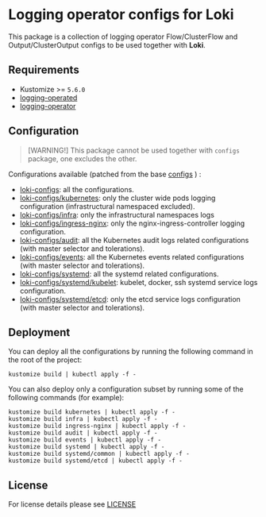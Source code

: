 # Logging operator configs for Loki

This package is a collection of logging operator Flow/ClusterFlow and Output/ClusterOutput configs to be used together with **Loki**.

## Requirements

- Kustomize >= `5.6.0`
- [logging-operated](../logging-operated)
- [logging-operator](../logging-operator)

## Configuration

> [WARNING!]
> This package cannot be used together with `configs` package, one excludes the other.

Configurations available (patched from the base [configs](../configs) ) :

- [loki-configs](loki-configs): all the configurations.
- [loki-configs/kubernetes](loki-configs/kubernetes): only the cluster wide pods logging configuration (infrastructural namespaced excluded).
- [loki-configs/infra](loki-configs/infra): only the infrastructural namespaces logs
- [loki-configs/ingress-nginx](loki-configs/ingress-nginx): only the nginx-ingress-controller logging configuration.
- [loki-configs/audit](loki-configs/audit): all the Kubernetes audit logs related configurations (with master selector and tolerations).
- [loki-configs/events](loki-configs/events): all the Kubernetes events related configurations (with master selector and tolerations).
- [loki-configs/systemd](loki-configs/systemd): all the systemd related configurations.
- [loki-configs/systemd/kubelet](loki-configs/systemd/common): kubelet, docker, ssh systemd service logs configuration.
- [loki-configs/systemd/etcd](loki-configs/systemd/etcd): only the etcd service logs configuration (with master selector and tolerations).

## Deployment

You can deploy all the configurations by running the following command in the root of the project:

```shell
kustomize build | kubectl apply -f -
```

You can also deploy only a configuration subset by running some of the following commands (for example):

```shell
kustomize build kubernetes | kubectl apply -f -
kustomize build infra | kubectl apply -f -
kustomize build ingress-nginx | kubectl apply -f -
kustomize build audit | kubectl apply -f -
kustomize build events | kubectl apply -f -
kustomize build systemd | kubectl apply -f -
kustomize build systemd/common | kubectl apply -f -
kustomize build systemd/etcd | kubectl apply -f -
```

## License

For license details please see [LICENSE](../../LICENSE)
